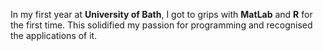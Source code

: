 In my first year at **University of Bath**, I got to grips with **MatLab** and **R** for the first time. This solidified my passion for programming and recognised the applications of it.
